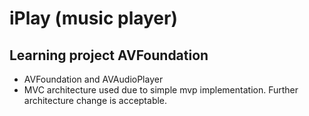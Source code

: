 #  iPlay (music player)
## Learning project AVFoundation 

* AVFoundation and AVAudioPlayer
* MVC architecture used due to simple mvp implementation. Further architecture change is acceptable.
